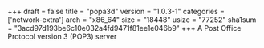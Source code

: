 +++
draft = false
title = "popa3d"
version = "1.0.3-1"
categories = ['network-extra']
arch = "x86_64"
size = "18448"
usize = "77252"
sha1sum = "3acd97d193be6c10e032a4fd9471f81ee1e046b9"
+++
A Post Office Protocol version 3 (POP3) server
